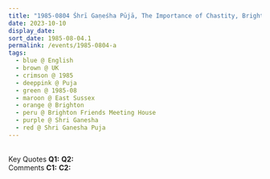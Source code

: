 ```yaml
---
title: "1985-0804 Śhrī Gaṇeśha Pūjā, The Importance of Chastity, Brighton Friends Meeting House, Ship Street, Brighton, East Sussex, UK"
date: 2023-10-10
display_date: 
sort_date: 1985-08-04.1
permalink: /events/1985-0804-a
tags:
  - blue @ English
  - brown @ UK
  - crimson @ 1985
  - deeppink @ Puja
  - green @ 1985-08
  - maroon @ East Sussex
  - orange @ Brighton
  - peru @ Brighton Friends Meeting House
  - purple @ Shri Ganesha
  - red @ Shri Ganesha Puja
---
```


<br>

<wave-list>
  <list-title color="DarkSeaGreen" width="55">Key Quotes</list-title>
  <list-item color="BlanchedAlmond" width="280"><b>Q1:</b> <i></i></list-item>
  <list-item color="Lavender" width="280"><b>Q2:</b> <i></i></list-item>
</wave-list>

<br>

<wave-list>
  <list-title color="DarkSeaGreen" width="55">Comments</list-title>
  <list-item color="BlanchedAlmond" width="280"><b>C1:</b> <i></i></list-item>
  <list-item color="Lavender" width="280"><b>C2:</b> <i></i></list-item>
</wave-list>